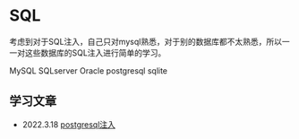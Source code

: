 # SQL

考虑到对于SQL注入，自己只对mysql熟悉，对于别的数据库都不太熟悉，所以一一对这些数据库的SQL注入进行简单的学习。

MySQL SQLserver Oracle postgresql sqlite



## 学习文章

- 2022.3.18 [postgresql注入](https://www.freebuf.com/articles/web/249371.html)